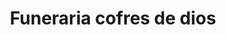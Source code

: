 ---
title: "Funeraria cofres de dios"
url: /barcelona/funeraria-cofres-de-dios/
shop: Bestattungen
---